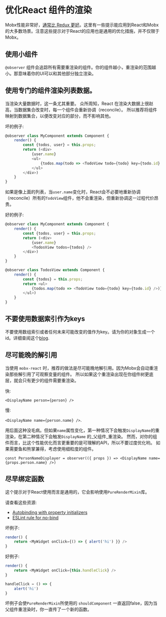 # 优化React 组件的渲染

Mobx性能非常好，[通常比 Redux 更好](https://twitter.com/mweststrate/status/718444275239882753)。这里有一些提示能应用到React和Mobx的大多数场景。注意这些提示对于React的应用也是通用的优化措施，并不仅限于Mobx。

## 使用小组件
`@observer` 组件会追踪所有需要重渲染的组件。你的组件越小，重渲染的范围越小。那意味着你的UI可以和其他部分独立渲染。

## 使用专门的组件渲染列表数据。
当渲染大量数据时，这一条尤其重要。
众所周知，React 在渲染大数据上很赵高，当数据集合改变时，每一个组件会重新协调（reconcile）。
所以推荐将组件映射到数据集合，以便改变对应的部分，而不影响其他。

坏的例子:

```javascript
@observer class MyComponent extends Component {
    render() {
        const {todos, user} = this.props;
        return (<div>
            {user.name}
            <ul>
                {todos.map(todo => <TodoView todo={todo} key={todo.id} />)}
            </ul>
        </div>)
    }
}
```

如果是像上面的列表，当`user.name`变化时，React会不必要地重新协调（reconcile）所有的`TodoView`组件，他不会重渲染，但重新协调这一过程代价昂贵。

好的例子:

```javascript
@observer class MyComponent extends Component {
    render() {
        const {todos, user} = this.props;
        return (<div>
            {user.name}
            <TodosView todos={todos} />
        </div>)
    }
}

@observer class TodosView extends Component {
    render() {
        const {todos} = this.props;
        return <ul>
            {todos.map(todo => <TodoView todo={todo} key={todo.id} />)}
        </ul>)
    }
}
```
## 不要使用数据索引作为keys

不要使用数组索引或者任何未来可能改变的值作为key。请为你的对象生成一个id。详细查阅这个[blog](https://medium.com/@robinpokorny/index-as-a-key-is-an-anti-pattern-e0349aece318).

## 尽可能晚的解引用

当使用 `mobx-react` 时，推荐的做法是尽可能晚地解引用。因为Mobx会自动重渲染那些解引用了可观察变量的组件。
所以如果这个重渲染出现在你组件树更底层，就会只有更少的组件需要重渲染。

快:

`<DisplayName person={person} />`

慢:

`<DisplayName name={person.name} />`.

用后面这种没毛病。但如果`name`属性变化，第一种情况下会触发`DisplayName`的重渲染，在第二种情况下会触发`DisplayName` 的_父组件_重渲染。
然而，对你的组件而言，比这个性能优化而言更重要的是可理解的API，所以不要过度优化哟。
如果需要鱼和熊掌兼得，考虑使用细粒度的组件。

`const PersonNameDisplayer = observer(({ props }) => <DisplayName name={props.person.name} />)`

## 尽早绑定函数

这个提示对于React使用而言是通用的，它会影响使用`PureRenderMixin`库。

请查看这些资源:
* [Autobinding with property initializers](https://facebook.github.io/react/blog/2015/01/27/react-v0.13.0-beta-1.html#autobinding)
* [ESLint rule for no-bind](https://github.com/yannickcr/eslint-plugin-react/blob/master/docs/rules/jsx-no-bind.md)


坏例子:

```javascript
render() {
    return <MyWidget onClick={() => { alert('hi') }} />
}
```

好例子:

```javascript
render() {
    return <MyWidget onClick={this.handleClick} />
}

handleClick = () => {
    alert('hi')
}
```

坏例子会使`PureRenderMixin`所使用的 `shouldComponent` 一直返回false，因为当父组件重渲染时，你一直传了一个新的函数。